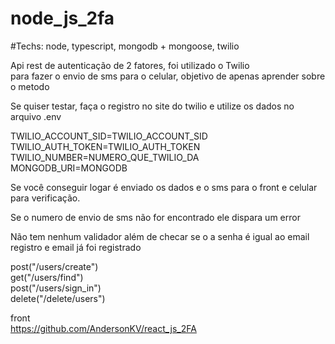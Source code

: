 # node_js_2fa

#Techs: node, typescript, mongodb + mongoose, twilio</br>

Api rest de autenticação de 2 fatores, foi utilizado o Twilio</br>
para fazer o envio de sms para o celular, objetivo de apenas aprender sobre o metodo</br>

Se quiser testar, faça o registro no site do twilio e utilize os dados no arquivo .env</br>

TWILIO_ACCOUNT_SID=TWILIO_ACCOUNT_SID</br>
TWILIO_AUTH_TOKEN=TWILIO_AUTH_TOKEN</br>
TWILIO_NUMBER=NUMERO_QUE_TWILIO_DA</br>
MONGODB_URI=MONGODB</br>

Se você conseguir logar é enviado os dados e o sms para o front e celular para verificação.</br>

Se o numero de envio de sms não for encontrado ele dispara um error</br>

Não tem nenhum validador além de checar se o a senha é igual ao email registro e email já foi registrado</br>


post("/users/create")</br>
get("/users/find")</br>
post("/users/sign_in")</br>
delete("/delete/users")</br>

front</br>
https://github.com/AndersonKV/react_js_2FA

